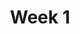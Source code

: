 ---
layout: post
title: Week 1
id: 1
list_date: 'February 13th, 2015'
playlists:
 - name: Jefff
   url: '###'
   title: 'Past Wolf Parade: Spin-offs abound'
   img: 'http://cdn.stereogum.com/files/2008/04/wolf_parade-call_it_a_ritual.jpg'
   src: 'Spotify'
 - name: Joy Jama
   url: 'https://play.spotify.com/user/spotify/playlist/0eDq2STmk8tKcD7qWCwrze?play=true&utm_source=open.spotify.com&utm_medium=open'
   title: 'Evening Chill'
   src: 'Spotify'
 - name: Steve Elmer
   url: 'http://open.spotify.com/user/12175877261/playlist/4ALsuCHW3o4w4vcDw9GH0V'
   title: 'DC to LA in two bands'
   img: '/images/1/steve-elmer.jpg'
   src: 'Spotify'
 - name: Robert Manukyan
   url: 'http://www.rdio.com/people/RobertManukyan0130/playlists/12788485/RobMan_Tunes/'
   title: 'Robman Tunes'
   src: 'Rdio'
 - name: Namela Kim
   url: 'http://grooveshark.com/#!/playlist/Fashion/102956652'
   title: 'Fashion Playlist'
   src: 'Grooveshark'
 - name: Ryan Nance
   url: 'http://www.youtube.com/playlist?list=PLSit519x334iGSMmwU1dnWbu4uJr-83iR'
   title: 'The shuffle of aspen one morning'
   src: 'YouTube'
---
